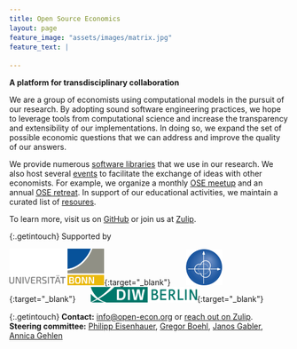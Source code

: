 ```yaml
---
title: Open Source Economics
layout: page
feature_image: "assets/images/matrix.jpg"
feature_text: |

---
```



**A platform for transdisciplinary collaboration**

We are a group of economists using computational models in the pursuit of our research. By adopting sound software engineering practices, we hope to leverage tools from computational science and increase the transparency and extensibility of our im&shy;ple&shy;men&shy;ta&shy;tions. In doing so, we expand the set of possible economic questions that we can address and improve the quality of our answers.

We provide numerous [software libraries](software) that we use in our research. We also host several [events](events) to facilitate the exchange of ideas with other economists. For example, we organize a monthly [OSE meetup](https://github.com/OpenSourceEconomics/ose-meetup) and an annual [OSE retreat](https://github.com/OpenSourceEconomics/ose-retreat). In support of our educational activities, we maintain a curated list of [resoures](resources).

To learn more, visit us on [GitHub](https://github.com/OpenSourceEconomics) or join us at [Zulip](https://ose.zulipchat.com/#).

{:.getintouch}
Supported by

[<img src="/assets/images/UNI_Bonn_Logo_Standard_RZ_RGB.svg" alt="U Bonn logo" width="34%"/>](https://www.uni-bonn.de/startpage?set_language=en){:target="_blank"} &nbsp; &nbsp; &nbsp;
[<img src="/assets/images/Logo_TRA1.png" alt="TRA 1 logo" width="13%"/>](https://www.uni-bonn.de/research/research-profile/mathematics-modelling-and-simulation-of-complex-systems-1){:target="_blank"} &nbsp; &nbsp; &nbsp;
[<img src="/assets/images/Logo_DIW_Berlin.svg" alt="DIW Berlin logo" width="38%"/>](https://www.diw.de/en){:target="_blank"}

{:.getintouch}
**Contact:** [info@open-econ.org](mailto:info@open-econ.org) or [reach out on Zulip](https://ose.zulipchat.com/#).<br/>
**Steering committee:** [Philipp Eisenhauer](https://peisenha.github.io), [Gregor Boehl](https://gregorboehl.com), [Janos Gabler](https://github.com/janosg), [Annica Gehlen](https://github.com/amageh)
